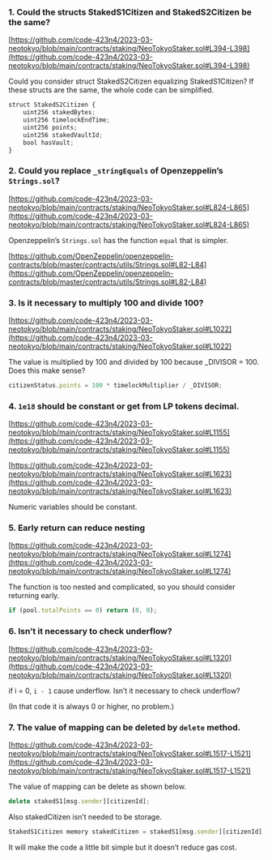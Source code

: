 ### 1. Could the structs StakedS1Citizen and StakedS2Citizen be the same?

[https://github.com/code-423n4/2023-03-neotokyo/blob/main/contracts/staking/NeoTokyoStaker.sol#L394-L398](https://github.com/code-423n4/2023-03-neotokyo/blob/main/contracts/staking/NeoTokyoStaker.sol#L394-L398)

Could you consider struct StakedS2Citizen equalizing StakedS1Citizen? If these structs are the same, the whole code can be simplified.

```jsx
struct StakedS2Citizen {
    uint256 stakedBytes;
    uint256 timelockEndTime;
    uint256 points;
    uint256 stakedVaultId;
    bool hasVault;    
}
```

### 2. Could you replace `_stringEquals` of Openzeppelin’s `Strings.sol`?

[https://github.com/code-423n4/2023-03-neotokyo/blob/main/contracts/staking/NeoTokyoStaker.sol#L824-L865](https://github.com/code-423n4/2023-03-neotokyo/blob/main/contracts/staking/NeoTokyoStaker.sol#L824-L865)

Openzeppelin’s `Strings.sol` has the function `equal` that is simpler.

[https://github.com/OpenZeppelin/openzeppelin-contracts/blob/master/contracts/utils/Strings.sol#L82-L84](https://github.com/OpenZeppelin/openzeppelin-contracts/blob/master/contracts/utils/Strings.sol#L82-L84)

### 3. Is it necessary to multiply 100 and divide 100?

[https://github.com/code-423n4/2023-03-neotokyo/blob/main/contracts/staking/NeoTokyoStaker.sol#L1022](https://github.com/code-423n4/2023-03-neotokyo/blob/main/contracts/staking/NeoTokyoStaker.sol#L1022)

The value is multiplied by 100 and divided by 100 because _DIVISOR = 100. Does this make sense?

```jsx
citizenStatus.points = 100 * timelockMultiplier / _DIVISOR;
```

### 4. `1e18` should be constant or get from LP tokens decimal.

[https://github.com/code-423n4/2023-03-neotokyo/blob/main/contracts/staking/NeoTokyoStaker.sol#L1155](https://github.com/code-423n4/2023-03-neotokyo/blob/main/contracts/staking/NeoTokyoStaker.sol#L1155)

[https://github.com/code-423n4/2023-03-neotokyo/blob/main/contracts/staking/NeoTokyoStaker.sol#L1623](https://github.com/code-423n4/2023-03-neotokyo/blob/main/contracts/staking/NeoTokyoStaker.sol#L1623)

Numeric variables should be constant.

### 5. Early return can reduce nesting

[https://github.com/code-423n4/2023-03-neotokyo/blob/main/contracts/staking/NeoTokyoStaker.sol#L1274](https://github.com/code-423n4/2023-03-neotokyo/blob/main/contracts/staking/NeoTokyoStaker.sol#L1274)

The function is too nested and complicated, so you should consider returning early.

```jsx
if (pool.totalPoints == 0) return (0, 0);
```

### 6. Isn’t it necessary to check underflow?

[https://github.com/code-423n4/2023-03-neotokyo/blob/main/contracts/staking/NeoTokyoStaker.sol#L1320](https://github.com/code-423n4/2023-03-neotokyo/blob/main/contracts/staking/NeoTokyoStaker.sol#L1320)

if i = 0, `i - 1` cause underflow. Isn’t it necessary to check underflow?

(In that code it is always 0 or higher, no problem.)

### 7. The value of mapping can be deleted by `delete` method.

[https://github.com/code-423n4/2023-03-neotokyo/blob/main/contracts/staking/NeoTokyoStaker.sol#L1517-L1521](https://github.com/code-423n4/2023-03-neotokyo/blob/main/contracts/staking/NeoTokyoStaker.sol#L1517-L1521)

The value of mapping can be delete as shown below.

```jsx
delete stakedS1[msg.sender][citizenId];
```

Also stakedCitizen isn’t needed to be storage.

```jsx
StakedS1Citizen memory stakedCitizen = stakedS1[msg.sender][citizenId];
```

It will make the code a little bit simple but it doesn’t reduce gas cost.